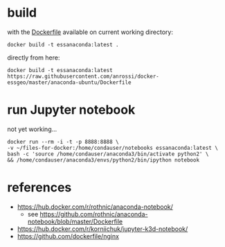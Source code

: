 # build

with the [Dockerfile](Dockerfile) available on current working directory:

```
docker build -t essanaconda:latest .
```

directly from here:

```
docker build -t essanaconda:latest https://raw.githubusercontent.com/anrossi/docker-essgeo/master/anaconda-ubuntu/Dockerfile
```


# run Jupyter notebook

not yet working...
```
docker run --rm -i -t -p 8888:8888 \
-v ~/files-for-docker:/home/condauser/notebooks essanaconda:latest \
bash -c 'source /home/condauser/anaconda3/bin/activate python2' \
&& /home/condauser/anaconda3/envs/python2/bin/ipython notebook
```




# references

* https://hub.docker.com/r/rothnic/anaconda-notebook/
  * see https://github.com/rothnic/anaconda-notebook/blob/master/Dockerfile
* https://hub.docker.com/r/korniichuk/jupyter-k3d-notebook/
* https://github.com/dockerfile/nginx
